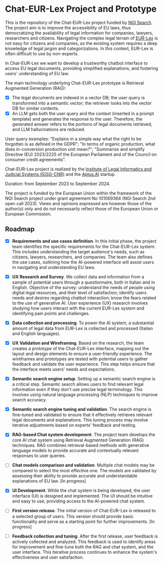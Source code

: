 # Chat-EUR-Lex Project and Prototype

This is the repository of the Chat-EUR-Lex project funded by [NGI Search](https://ngi-search-2nd-open-call.fundingbox.com/). The project aim is to improve the accessibility of EU laws, thus democratizing the availability of legal information for companies, lawyers, researchers and citizens. Navigating the complex legal terrain of [EUR-Lex](https://eur-lex.europa.eu/homepage.html) is not easy for citizens and companies, as the existing system requires a deep knowledge of legal jargon and categorizations. In this context, EUR-Lex is often difficult to use by non-experts.

In Chat-EUR-Lex we want to develop a trustworthy chatbot interface to access EU legal documents, providing simplified explanations, and fostering users' understanding of EU law.

The main technology underlying Chat-EUR-Lex prototype is Retrieval Augmented Generation (RAG): 
- [X] The legal documents are indexed in a vector DB; the user query is transformed into a semantic vector; the retriever looks into the vector DB for similar contents.
- [X] An LLM gets both the user query and the context (inserted in a prompt template) and generates the response to the user. Therefore, the generated answer refers to the portions of legal documents retrieved, and LLM hallucinations are reduced.
      
User query examples: "Explains in a simple way what the right to be forgotten is as defined in the GDPR"; "In terms of organic production, what does in-conversion production unit mean?"; "Summarize and simplify Directive (EU) 2023/2225 of the European Parliament and of the Council on consumer credit agreements".

Chat-EUR-Lex project is realized by the [Institute of Legal Informatics and Judicial Systems (IGSG-CNR)](https://www.igsg.cnr.it/en/) and the [Aptus.AI](https://www.aptus.ai/) startup.

Duration: from September 2023 to September 2024.

The project is funded by the European Union within the framework of the NGI Search project under grant agreement No 101069364 (NGI Search 2nd open call 2023). Views and opinions expressed are however those of the author(s) only and do not necessarily reflect those of the European Union or European Commission. 


## Roadmap

- [X] **Requirements and use cases definition**. In this initial phase, the project team identifies the specific requirements for the Chat-EUR-Lex system. This includes understanding the target audience's needs, such as citizens, lawyers, researchers, and companies. The team also defines the use cases, outlining how the AI-powered interface will assist users in navigating and understanding EU laws.
- [X]  **UX Research and Survey**. We collect data and information from a sample of potential users through a questionnaire, both in Italian and in English. Objective of the survey: understand the needs of people using digital legal resources, and their level of satisfaction; identify users needs and desires regarding chatbot interaction; know the fears related to the use of generative AI. User experience (UX) research involves studying how users interact with the current EUR-Lex system and identifying pain points and challenges.
- [X]  **Data collection and processing**. To power the AI system, a substantial amount of legal data from EUR-Lex is collected and processed (Italian and English languages).
- [X] **UX Validation and Wireframing**. Based on the research, the team creates a prototype of the Chat-EUR-Lex interface, mapping out the layout and design elements to ensure a user-friendly experience. The wireframes and prototypes are tested with potential users to gather feedback and validate the user experience. This step helps ensure that the interface meets users' needs and expectations.
- [X] **Semantic search engine setup**. Setting up a semantic search engine is a critical step. Semantic search allows users to find relevant legal information even if they don't use precise legal terminology. This involves using natural language processing (NLP) techniques to improve search accuracy.
- [X] **Semantic search engine tuning and validation**. The search engine is fine-tuned and validated to ensure that it effectively retrieves relevant legal documents and explanations. This tuning process may involve iterative adjustments based on experts' feedback and testing.
- [X] **RAG-based Chat system development**. The project team develops the core AI chat system using Retrieval Augmented Generation (RAG) techniques. RAG combines retrieval-based methods with generative language models to provide accurate and contextually relevant responses to user queries.
- [ ] **Chat models comparison and validation**. Multiple chat models may be compared to select the most effective one. The models are validated by assessing their ability to provide accurate and understandable explanations of EU law. \[In progress\]
- [X] **UI Development**. While the chat system is being developed, the user interface (UI) is designed and implemented. The UI should be intuitive and easy to use, providing access to the AI-powered chat system.
- [ ] **First version release**. The initial version of Chat-EUR-Lex is released to a selected group of users. This version should provide basic functionality and serve as a starting point for further improvements. \[In progress\]
- [ ] **Feedback collection and tuning**. After the first release, user feedback is actively collected and analyzed. This feedback is used to identify areas for improvement and fine-tune both the RAG and chat system, and the user interface. This iterative process continues to enhance the system's effectiveness and user satisfaction.

